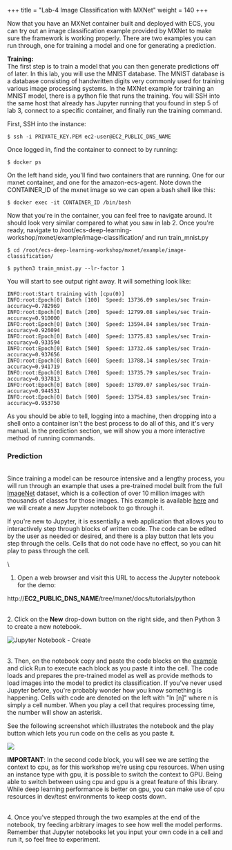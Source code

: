+++
title = "Lab-4 Image Classification with MXNet"
weight = 140
+++

Now that you have an MXNet container built and deployed with ECS, you can try out an image classification example provided by MXNet to make sure the framework is working properly. There are two examples you can run through, one for training a model and one for generating a prediction.

**Training:**
\
The first step is to train a model that you can then generate predictions off of later. In this lab, you will use the MNIST database. The MNIST database is a database consisting of handwritten digits very commonly used for training various image processing systems. In the MXNet example for training an MNIST model, there is a python file that runs the training. You will SSH into the same host that already has Jupyter running that you found in step 5 of lab 3, connect to a specific container, and finally run the training command.

First, SSH into the instance:

	$ ssh -i PRIVATE_KEY.PEM ec2-user@EC2_PUBLIC_DNS_NAME

Once logged in, find the container to connect to by running:

	$ docker ps

On the left hand side, you'll find two containers that are running. One for our mxnet container, and one for the amazon-ecs-agent. Note down the CONTAINER_ID of the mxnet image so we can open a bash shell like this:

	$ docker exec -it CONTAINER_ID /bin/bash

Now that you're in the container, you can feel free to navigate around. It should look very similar compared to what you saw in lab 2. Once you're ready, navigate to /root/ecs-deep-learning-workshop/mxnet/example/image-classification/ and run train_mnist.py

	$ cd /root/ecs-deep-learning-workshop/mxnet/example/image-classification/
	
	$ python3 train_mnist.py --lr-factor 1

You will start to see output right away. It will something look like:

	INFO:root:Start training with [cpu(0)]
	INFO:root:Epoch[0] Batch [100]	Speed: 13736.09 samples/sec	Train-accuracy=0.782969
	INFO:root:Epoch[0] Batch [200]	Speed: 12799.08 samples/sec	Train-accuracy=0.910000
	INFO:root:Epoch[0] Batch [300]	Speed: 13594.84 samples/sec	Train-accuracy=0.926094
	INFO:root:Epoch[0] Batch [400]	Speed: 13775.83 samples/sec	Train-accuracy=0.933594
	INFO:root:Epoch[0] Batch [500]	Speed: 13732.46 samples/sec	Train-accuracy=0.937656
	INFO:root:Epoch[0] Batch [600]	Speed: 13788.14 samples/sec	Train-accuracy=0.941719
	INFO:root:Epoch[0] Batch [700]	Speed: 13735.79 samples/sec	Train-accuracy=0.937813
	INFO:root:Epoch[0] Batch [800]	Speed: 13789.07 samples/sec	Train-accuracy=0.944531
	INFO:root:Epoch[0] Batch [900]	Speed: 13754.83 samples/sec	Train-accuracy=0.953750

As you should be able to tell, logging into a machine, then dropping into a shell onto a container isn't the best process to do all of this, and it's very manual. In the prediction section, we will show you a more interactive method of running commands.


### Prediction
\
Since training a model can be resource intensive and a lengthy process, you will run through an example that uses a pre-trained model built from the full [ImageNet](http://image-net.org/) dataset, which is a collection of over 10 million images with thousands of classes for those images. This example is available [here](https://github.com/apache/incubator-mxnet/blob/master/docs/tutorials/python/predict_image.md) and we will create a new Jupyter notebook to go through it.

If you're new to Jupyter, it is essentially a web application that allows you to interactively step through blocks of written code. The code can be edited by the user as needed or desired, and there is a play button that lets you step through the cells. Cells that do not code have no effect, so you can hit play to pass through the cell.

\
1. Open a web browser and visit this URL to access the Jupyter notebook for the demo:

http://__EC2_PUBLIC_DNS_NAME__/tree/mxnet/docs/tutorials/python

\
2. Click on the **New** drop-down button on the right side, and then Python 3 to create a new notebook. 

![Jupyter Notebook - Create](images/ecs-deep-learning-workshop/new-jupyter-notebook.png)

\
3. Then, on the notebook copy and paste the code blocks on the [example](https://github.com/apache/incubator-mxnet/blob/master/docs/tutorials/python/predict_image.md) and click Run to execute each block as you paste it into the cell. The code loads and prepares the pre-trained model as well as provide methods to load images into the model to predict its classification. If you've never used Jupyter before, you're probably wonder how you know something is happening.  Cells with code are denoted on the left with "In [n]" where n is simply a cell number.  When you play a cell that requires processing time, the number will show an asterisk.  

See the following screenshot which illustrates the notebook and the play button which lets you run code on the cells as you paste it. 

![](/images/ecs-deep-learning-workshop/jupyter-notebook-predict.png)

**IMPORTANT**: In the second code block, you will see we are setting the context to cpu, as for this workshop we're using cpu resources. When using an instance type with gpu, it is possible to switch the context to GPU.  Being able to switch between using cpu and gpu is a great feature of this library.  While deep learning performance is better on gpu, you can make use of cpu resources in dev/test environments to keep costs down.  

\
4. Once you've stepped through the two examples at the end of the notebook, try feeding arbitrary images to see how well the model performs. Remember that Jupyter notebooks let you input your own code in a cell and run it, so feel free to experiment.



